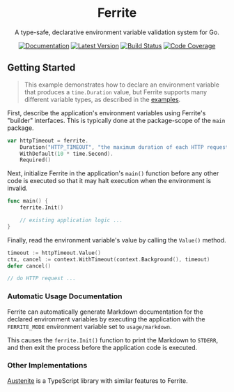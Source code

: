 <div align="center">

# Ferrite

A type-safe, declarative environment variable validation system for Go.

[![Documentation](https://img.shields.io/badge/go.dev-documentation-007d9c?&style=for-the-badge)](https://pkg.go.dev/github.com/dogmatiq/ferrite)
[![Latest Version](https://img.shields.io/github/tag/dogmatiq/ferrite.svg?&style=for-the-badge&label=semver)](https://github.com/dogmatiq/ferrite/releases)
[![Build Status](https://img.shields.io/github/actions/workflow/status/dogmatiq/ferrite/ci.yml?style=for-the-badge&branch=main)](https://github.com/dogmatiq/ferrite/actions/workflows/ci.yml)
[![Code Coverage](https://img.shields.io/codecov/c/github/dogmatiq/ferrite/main.svg?style=for-the-badge)](https://codecov.io/github/dogmatiq/ferrite)

</div>

## Getting Started

> This example demonstrates how to declare an environment variable that
> produces a `time.Duration` value, but Ferrite supports many different variable
> types, as described in the
> [examples](https://pkg.go.dev/github.com/dogmatiq/ferrite#pkg-examples).

First, describe the application's environment variables using Ferrite's
"builder" interfaces. This is typically done at the package-scope of the `main`
package.

```go
var httpTimeout = ferrite.
    Duration("HTTP_TIMEOUT", "the maximum duration of each HTTP request").
    WithDefault(10 * time.Second).
    Required()
```

Next, initialize Ferrite in the application's `main()` function before any other
code is executed so that it may halt execution when the environment is invalid.

```go
func main() {
    ferrite.Init()

    // existing application logic ...
}
```

Finally, read the environment variable's value by calling the `Value()` method.

```go
timeout := httpTimeout.Value()
ctx, cancel := context.WithTimeout(context.Background(), timeout)
defer cancel()

// do HTTP request ...
```

### Automatic Usage Documentation

Ferrite can automatically generate Markdown documentation for the declared
environment variables by executing the application with the `FERRITE_MODE`
environment variable set to `usage/markdown`.

This causes the `ferrite.Init()` function to print the Markdown to `STDERR`, and
then exit the process before the application code is executed.

### Other Implementations

[Austenite](https://github.com/eloquent/austenite) is a TypeScript
library with similar features to Ferrite.
